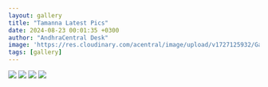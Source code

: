 ```yaml
---
layout: gallery
title: "Tamanna Latest Pics"
date: 2024-08-23 00:01:35 +0300
author: "AndhraCentral Desk"
image: 'https://res.cloudinary.com/acentral/image/upload/v1727125932/Galleries/526662-hejfezmn_h5vxso.jpg'
tags: [gallery]
---
```


<div class="gallery-box">
  <div class="gallery">
  	<img src="https://res.cloudinary.com/acentral/image/upload/v1727125932/Galleries/526662-hejfezmn_h5vxso.jpg" loading="lazy">
    <img src="https://res.cloudinary.com/acentral/image/upload/v1727125954/Galleries/526661-cwwxfrwo_wqikn2.jpg" loading="lazy">
    <img src="https://res.cloudinary.com/acentral/image/upload/v1727125970/Galleries/526658-4j6ookxl_clhzdh.jpg" loading="lazy">
    <img src="https://res.cloudinary.com/acentral/image/upload/v1727125996/Galleries/526664-i1pstxzc_otw7jc.jpg" loading="lazy">
  </div>
</div>
